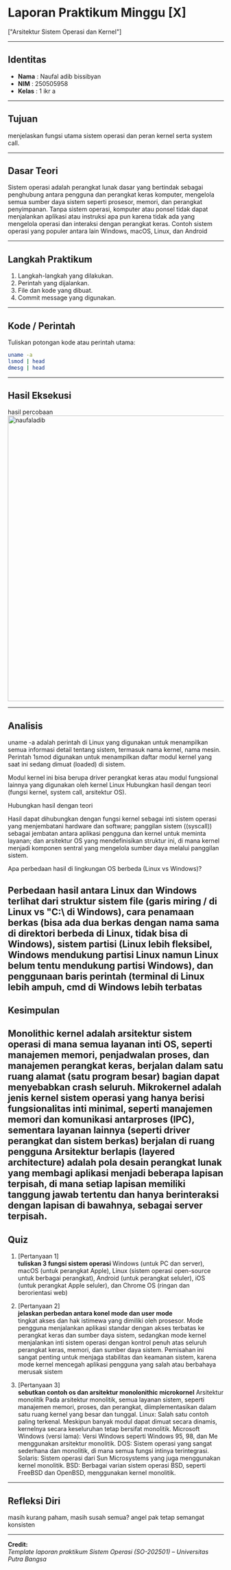 
# Laporan Praktikum Minggu [X]
["Arsitektur Sistem Operasi dan Kernel"]

---

## Identitas
- **Nama**  : Naufal adib bissibyan  
- **NIM**   : 250505958 
- **Kelas** : 1 ikr a

---

## Tujuan
menjelaskan fungsi utama sistem operasi dan peran kernel serta system call.

---

## Dasar Teori
Sistem operasi adalah perangkat lunak dasar yang bertindak sebagai penghubung antara pengguna dan perangkat keras komputer, mengelola semua sumber daya sistem seperti prosesor, memori, dan perangkat penyimpanan. Tanpa sistem operasi, komputer atau ponsel tidak dapat menjalankan aplikasi atau instruksi apa pun karena tidak ada yang mengelola operasi dan interaksi dengan perangkat keras. Contoh sistem operasi yang populer antara lain Windows, macOS, Linux, dan Android

---

## Langkah Praktikum
1. Langkah-langkah yang dilakukan.  
2. Perintah yang dijalankan.  
3. File dan kode yang dibuat.  
4. Commit message yang digunakan.

---

## Kode / Perintah
Tuliskan potongan kode atau perintah utama:
```bash
uname -a
lsmod | head
dmesg | head
```

---

## Hasil Eksekusi
hasil percobaan
<img width="1184" height="665" alt="naufaladib" src="https://github.com/user-attachments/assets/f07dfce5-76c1-48fa-9f19-ccb6352dfafd" />



---

## Analisis
uname -a adalah perintah di Linux yang digunakan untuk menampilkan semua informasi detail tentang sistem, termasuk nama kernel, nama mesin.
Perintah 1smod digunakan untuk menampilkan daftar modul kernel yang saat ini sedang dimuat (loaded) di sistem.

Modul kernel ini bisa berupa driver perangkat keras atau modul fungsional lainnya yang digunakan oleh kernel Linux Hubungkan hasil dengan teori (fungsi kernel, system call, arsitektur OS).

Hubungkan hasil dengan teori

Hasil dapat dihubungkan dengan fungsi kernel sebagai inti sistem operasi yang menjembatani hardware dan software; panggilan sistem ((syscall)) sebagai jembatan antara aplikasi pengguna dan kernel untuk meminta layanan; dan arsitektur OS yang mendefinisikan struktur ini, di mana kernel menjadi komponen sentral yang mengelola sumber daya melalui panggilan sistem.

Apa perbedaan hasil di lingkungan OS berbeda (Linux vs Windows)?

Perbedaan hasil antara Linux dan Windows terlihat dari struktur sistem file (garis miring / di Linux vs "C:\ di Windows), cara penamaan berkas (bisa ada dua berkas dengan nama sama di direktori berbeda di Linux, tidak bisa di Windows), sistem partisi (Linux lebih fleksibel, Windows mendukung partisi Linux namun Linux belum tentu mendukung partisi Windows), dan penggunaan baris perintah (terminal di Linux lebih ampuh, cmd di Windows lebih terbatas
---

## Kesimpulan
Monolithic kernel adalah arsitektur sistem operasi di mana semua layanan inti OS, seperti manajemen memori, penjadwalan proses, dan manajemen perangkat keras, berjalan dalam satu ruang alamat (satu program besar) bagian dapat menyebabkan crash seluruh. Mikrokernel adalah jenis kernel sistem operasi yang hanya berisi fungsionalitas inti minimal, seperti manajemen memori dan komunikasi antarproses (IPC), sementara layanan lainnya (seperti driver perangkat dan sistem berkas) berjalan di ruang pengguna Arsitektur berlapis (layered architecture) adalah pola desain perangkat lunak yang membagi aplikasi menjadi beberapa lapisan terpisah, di mana setiap lapisan memiliki tanggung jawab tertentu dan hanya berinteraksi dengan lapisan di bawahnya, sebagai server terpisah.
---

## Quiz
1. [Pertanyaan 1]  
   **tuliskan 3 fungsi sistem operasi**
     Windows (untuk PC dan server), macOS (untuk perangkat Apple), Linux (sistem operasi open-source untuk berbagai perangkat), Android (untuk perangkat seluler), iOS (untuk perangkat Apple seluler), dan Chrome OS (ringan dan berorientasi web)
   
2. [Pertanyaan 2]  
   **jelaskan perbedan antara konel mode dan user mode**  
   tingkat akses dan hak istimewa yang dimiliki oleh prosesor. Mode pengguna menjalankan aplikasi standar dengan akses terbatas ke perangkat keras dan sumber daya sistem, sedangkan mode kernel menjalankan inti sistem operasi dengan kontrol penuh atas seluruh perangkat keras, memori, dan sumber daya sistem. Pemisahan ini sangat penting untuk menjaga stabilitas dan keamanan sistem, karena mode kernel mencegah aplikasi pengguna yang salah atau berbahaya merusak sistem
3. [Pertanyaan 3]  
   **sebutkan contoh os dan arsitektur monolonithic microkornel** 
   Arsitektur monolitik
Pada arsitektur monolitik, semua layanan sistem, seperti manajemen memori, proses, dan perangkat, diimplementasikan dalam satu ruang kernel yang besar dan tunggal. 
Linux: Salah satu contoh paling terkenal. Meskipun banyak modul dapat dimuat secara dinamis, kernelnya secara keseluruhan tetap bersifat monolitik.
Microsoft Windows (versi lama): Versi Windows seperti Windows 95, 98, dan Me menggunakan arsitektur monolitik.
DOS: Sistem operasi yang sangat sederhana dan monolitik, di mana semua fungsi intinya terintegrasi.
Solaris: Sistem operasi dari Sun Microsystems yang juga menggunakan kernel monolitik.
BSD: Berbagai varian sistem operasi BSD, seperti FreeBSD dan OpenBSD, menggunakan kernel monolitik. 

---

## Refleksi Diri
 masih kurang paham, masih susah semua?  angel pak tetap semangat konsisten 
  
---

**Credit:**  
_Template laporan praktikum Sistem Operasi (SO-202501) – Universitas Putra Bangsa_
